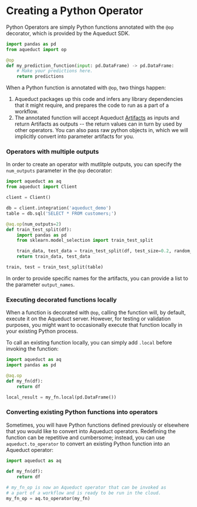 # Creating a Python Operator

Python Operators are simply Python functions annotated with the `@op` decorator, which is provided by the Aqueduct SDK.

```python
import pandas as pd
from aqueduct import op

@op
def my_prediction_function(input: pd.DataFrame) -> pd.DataFrame:
    # Make your predictions here.
    return predictions
```

When a Python function is annotated with `@op`, two things happen:

1. Aqueduct packages up this code and infers any library dependencies that it might require, and prepares the code to run as a part of a workflow.
2. The annotated function will accept Aqueduct [Artifacts](../artifacts.md) as inputs and return Artifacts as outputs -- the return values can in turn by used by other operators. You can also pass raw python objects in, which we will implicitly convert into parameter artifacts for you.

### Operators with multiple outputs

In order to create an operator with mutlitple outputs, you can specify the `num_outputs` parameter in the `@op` decorator:

```python
import aqueduct as aq
from aqueduct import Client

client = Client() 

db = client.integration('aqueduct_demo')
table = db.sql('SELECT * FROM customers;')

@aq.op(num_outputs=2)
def train_test_split(df):
    import pandas as pd
    from sklearn.model_selection import train_test_split

    train_data, test_data = train_test_split(df, test_size=0.2, random_state=42)
    return train_data, test_data

train, test = train_test_split(table)
```

In order to provide specific names for the artifacts, you can provide a list to the parameter `output_names`.

### Executing decorated functions locally

When a function is decorated with `@op`, calling the function will, by default, execute it on the Aqueduct server. However, for testing or validation purposes, you might want to occasionally execute that function locally in your existing Python process.

To call an existing function locally, you can simply add `.local` before invoking the function:

```python
import aqueduct as aq
import pandas as pd

@aq.op
def my_fn(df):
    return df

local_result = my_fn.local(pd.DataFrame())
```

### Converting existing Python functions into operators

Sometimes, you will have Python functions defined previously or elsewhere that you would like to convert into Aqueduct operators. Redefining the function can be repetitive and cumbersome; instead, you can use `aqueduct.to_operator` to convert an existing Python function into an Aqueduct operator:

```python
import aqueduct as aq

def my_fn(df):
    return df
    
# my_fn_op is now an Aqueduct operator that can be invoked as
# a part of a workflow and is ready to be run in the cloud.
my_fn_op = aq.to_operator(my_fn)
```
